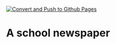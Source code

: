 [![Convert and Push to Github Pages](https://github.com/Green-Robot-Dev-Studios/Knightwatch/actions/workflows/deploy.yml/badge.svg)](https://github.com/Green-Robot-Dev-Studios/Knightwatch/actions/workflows/deploy.yml)

# A school newspaper